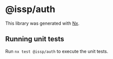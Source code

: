 # @issp/auth

This library was generated with [Nx](https://nx.dev).

## Running unit tests

Run `nx test @issp/auth` to execute the unit tests.
